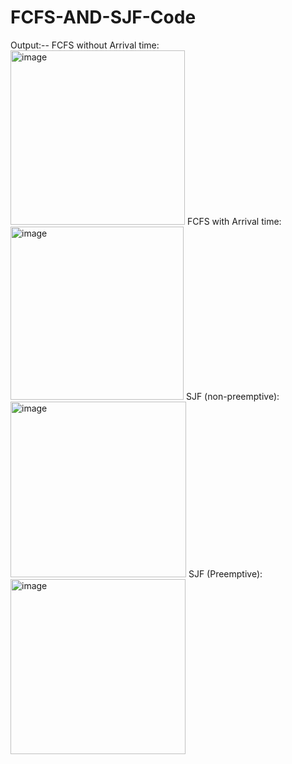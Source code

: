 # FCFS-AND-SJF-Code
Output:--
FCFS without Arrival time: <img width="279" alt="image" src="https://user-images.githubusercontent.com/71543091/163097270-143acb01-c500-48a8-a350-f225e4f9f496.png">
FCFS with Arrival time: <img width="277" alt="image" src="https://user-images.githubusercontent.com/71543091/163097348-bc6cd1dc-ba49-46c0-9462-12499eec3556.png">
SJF (non-preemptive): <img width="281" alt="image" src="https://user-images.githubusercontent.com/71543091/163097439-41c96722-9d5b-47f1-b864-60bdc91113ed.png">
SJF (Preemptive): <img width="280" alt="image" src="https://user-images.githubusercontent.com/71543091/163097501-2c89d7aa-a0f3-4323-823e-42ae3ea33a7f.png">
